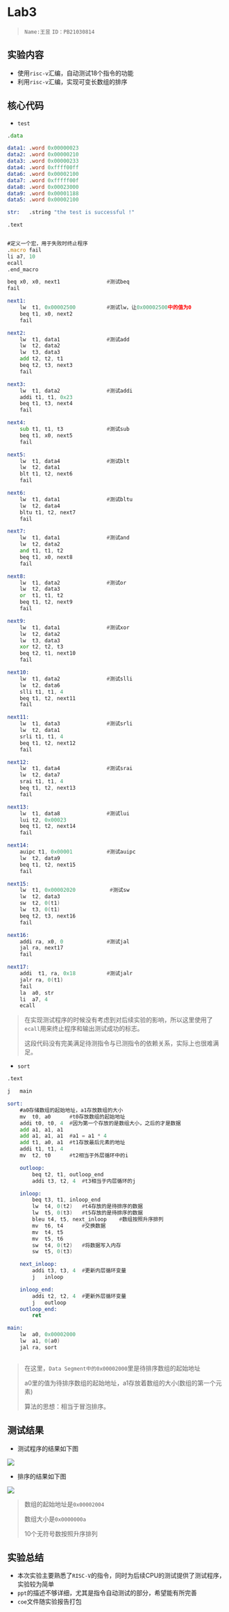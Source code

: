 # Lab3

> `Name:王昱`				`ID：PB21030814`

## 实验内容

* 使用`risc-v`汇编，自动测试18个指令的功能
* 利用`risc-v`汇编，实现可变长数组的排序

## 核心代码

* `test`

```asm
.data

data1: .word 0x00000023
data2: .word 0x00000210
data3: .word 0x00000233
data4: .word 0xffff00ff
data6: .word 0x00002100
data7: .word 0xfffff00f
data8: .word 0x00023000
data9: .word 0x00001188
data5: .word 0x00002100

str:   .string "the test is successful !"

.text


#定义一个宏，用于失败时终止程序
.macro fail
li a7, 10
ecall
.end_macro

beq x0, x0, next1               #测试beq
fail

next1:
    lw  t1, 0x00002500          #测试lw，让0x00002500中的值为0
    beq t1, x0, next2
    fail

next2:
    lw  t1, data1               #测试add
    lw  t2, data2
    lw  t3, data3
    add t2, t2, t1
    beq t2, t3, next3
    fail

next3:
    lw  t1, data2               #测试addi
    addi t1, t1, 0x23
    beq t1, t3, next4
    fail

next4:
    sub t1, t1, t3              #测试sub
    beq t1, x0, next5
    fail

next5:
    lw  t1, data4               #测试blt
    lw  t2, data1
    blt t1, t2, next6
    fail

next6:
    lw  t1, data1               #测试bltu
    lw  t2, data4
    bltu t1, t2, next7
    fail

next7:
    lw  t1, data1               #测试and
    lw  t2, data2
    and t1, t1, t2
    beq t1, x0, next8
    fail

next8:
    lw  t1, data2               #测试or
    lw  t2, data3
    or  t1, t1, t2
    beq t1, t2, next9
    fail

next9:
    lw  t1, data1               #测试xor
    lw  t2, data2
    lw  t3, data3
    xor t2, t2, t3
    beq t2, t1, next10
    fail

next10:
    lw  t1, data2               #测试slli
    lw  t2, data6
    slli t1, t1, 4
    beq t1, t2, next11
    fail

next11:
    lw  t1, data3               #测试srli
    lw  t2, data1
    srli t1, t1, 4
    beq t1, t2, next12
    fail

next12:
    lw  t1, data4               #测试srai
    lw  t2, data7
    srai t1, t1, 4
    beq t1, t2, next13
    fail

next13:
    lw  t1, data8               #测试lui
    lui t2, 0x00023
    beq t1, t2, next14
    fail

next14:
    auipc t1, 0x00001           #测试auipc
    lw  t2, data9
    beq t1, t2, next15
    fail

next15:
    lw  t1, 0x00002020           #测试sw
    lw  t2, data3
    sw  t2, 0(t1)
    lw  t3, 0(t1)
    beq t2, t3, next16
    fail

next16:
    addi ra, x0, 0              #测试jal
    jal ra, next17
    fail

next17:
    addi  t1, ra, 0x18          #测试jalr
    jalr ra, 0(t1)
    fail
    la  a0, str
    li  a7, 4
    ecall


```

> 在实现测试程序的时候没有考虑到对后续实验的影响，所以这里使用了`ecall`用来终止程序和输出测试成功的标志。
>
> 这段代码没有完美满足待测指令与已测指令的依赖关系，实际上也很难满足。

* `sort`

```asm
.text

j	main

sort:
    #a0存储数组的起始地址，a1存放数组的大小
    mv  t0, a0      #t0存放数组的起始地址
    addi t0, t0, 4  #因为第一个存放的是数组大小，之后的才是数据
    add a1, a1, a1
    add a1, a1, a1  #a1 = a1 * 4
    add t1, a0, a1  #t1存放最后元素的地址
    addi t1, t1, 4
    mv  t2, t0      #t2相当于外层循环中的i

    outloop:
        beq t2, t1, outloop_end
        addi t3, t2, 4  #t3相当于内层循环的j

    inloop:
        beq t3, t1, inloop_end
        lw  t4, 0(t2)   #t4存放的是待排序的数据 
        lw  t5, 0(t3)   #t5存放的是待排序的数据
        bleu t4, t5, next_inloop    #数组按照升序排列
        mv  t6, t4      #交换数据
        mv  t4, t5
        mv  t5, t6
        sw  t4, 0(t2)   #将数据写入内存
        sw  t5, 0(t3)

    next_inloop:
        addi t3, t3, 4  #更新内层循环变量
        j   inloop

    inloop_end:
        addi t2, t2, 4  #更新外层循环变量
        j   outloop
    outloop_end:
        ret

main:
    lw  a0, 0x00002000
    lw  a1, 0(a0)
    jal ra, sort
    

```

> 在这里，`Data Segment中的0x00002000`里是待排序数组的起始地址
>
> a0里的值为待排序数组的起始地址，a1存放着数组的大小(数组的第一个元素)
>
> 算法的思想：相当于冒泡排序。

## 测试结果

* 测试程序的结果如下图

![](pics/test.png)

* 排序的结果如下图

![](pics/sort.png)

> 数组的起始地址是`0x00002004`
>
> 数组大小是`0x0000000a`
>
> 10个无符号数按照升序排列

## 实验总结

* 本次实验主要熟悉了`RISC-V`的指令，同时为后续CPU的测试提供了测试程序，实验较为简单
* `ppt`的描述不够详细，尤其是指令自动测试的部分，希望能有所完善
* `coe`文件随实验报告打包